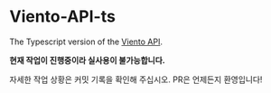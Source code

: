 # Viento-API-ts
The Typescript version of the [Viento API](https://github.com/vientorepublic/Viento-API).

**현재 작업이 진행중이라 실사용이 불가능합니다.**

자세한 작업 상황은 커밋 기록을 확인해 주십시오. PR은 언제든지 환영입니다!
